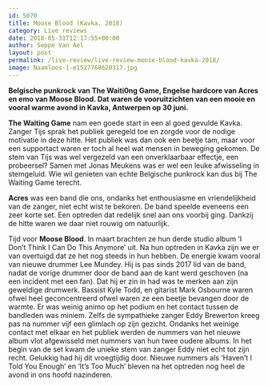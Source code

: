 ```yaml
---
id: 5070
title: Moose Blood (Kavka, 2018)
category: Live reviews
date: 2018-05-31T12:17:55+00:00
author: Seppe Van Ael
layout: post
permalink: /live-review/live-review-moose-blood-kavka-2018/
image: Naamloos-1-e1527768620317.jpg
---
```

**Belgische punkrock van The Waiti0ng Game, Engelse hardcore van Acres en emo van Moose Blood. Dat waren de vooruitzichten van een mooie en vooral warme avond in Kavka, Antwerpen op 30 juni.**

**The Waiting Game** nam een goede start in een al goed gevulde Kavka. Zanger Tijs sprak het publiek geregeld toe en zorgde voor de nodige motivatie in deze hitte. Het publiek was dan ook een beetje tam, maar voor een supportact waren er toch al heel wat mensen in beweging gekomen. De stem van Tijs was wel vergezeld van een onverklaarbaar effectje, een probeersel? Samen met Jonas Meukens was er wel een leuke afwisseling in stemgeluid. Wie wil genieten van echte Belgische punkrock kan dus bij The Waiting Game terecht.

**Acres** was een band die ons, ondanks het enthousiasme en vriendelijkheid van de zanger, niet echt wist te bekoren. De band speelde eveneens een zeer korte set. Een optreden dat redelijk snel aan ons voorbij ging. Dankzij de hitte waren we daar niet rouwig om natuurlijk.

Tijd voor **Moose Blood**. In maart brachten ze hun derde studio album ‘I Don’t Think I Can Do This Anymore’ uit. Na hun optreden in Kavka zijn we er van overtuigd dat ze het nog steeds in hun hebben. De energie kwam vooral van nieuwe drummer Lee Mundey. Hij is pas sinds 2017 lid van de band, nadat de vorige drummer door de band aan de kant werd geschoven (na een incident met een fan). Dat hij er zin in had was te merken aan zijn geweldige drumwerk. Bassist Kyle Todd, en gitarist Mark Osbourne waren ofwel heel geconcentreerd ofwel waren ze een beetje bevangen door de warmte. Er was weinig animo op het podium en het contact tussen de bandleden was miniem. Zelfs de sympathieke zanger Eddy Brewerton kreeg pas na nummer vijf een glimlach op zijn gezicht. Ondanks het weinige contact met elkaar en het publiek werden de nummers van het nieuwe album vlot afgewisseld met nummers van hun twee oudere albums. In het begin van de set kwam de unieke stem van zanger Eddy niet echt tot zijn recht. Gelukkig had hij dit vroegtijdig door. Nieuwe nummers als ‘Haven’t I Told You Enough’ en ‘It’s Too Much’ bleven na het optreden nog heel de avond in ons hoofd nazinderen.